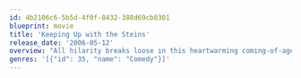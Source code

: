 ```yaml
---
id: 4b2106c6-5b5d-4f0f-8432-388d69cb8301
blueprint: movie
title: 'Keeping Up with the Steins'
release_date: '2006-05-12'
overview: "All hilarity breaks loose in this heartwarming coming-of-age comedy when three generations of Fiedlers collide in a crazy family reunion. As they prepare for the biggest Bar Mitzvah on the block, they begin to see that they're much more alike than they'd originally thought."
genres: '[{"id": 35, "name": "Comedy"}]'
---
```

